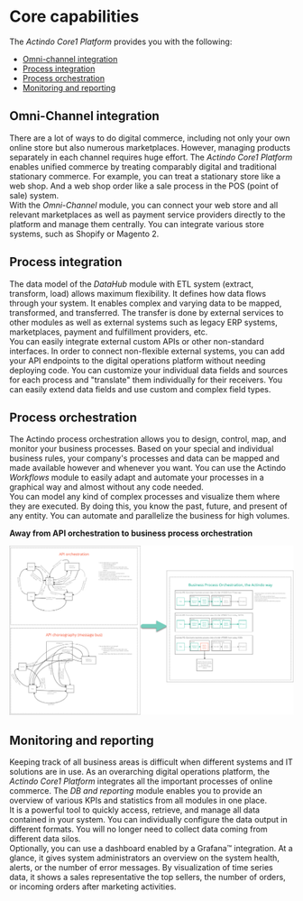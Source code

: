 # Core capabilities

The *Actindo Core1 Platform* provides you with the following:
- [Omni-channel integration](#omni-channel-orchestration)
- [Process integration](#process-integration)
- [Process orchestration](#process-orchestration)
- [Monitoring and reporting](#monitoring-and-reporting)
 

## Omni-Channel integration

There are a lot of ways to do digital commerce, including not only your own online store but also numerous marketplaces. However, managing products separately in each channel requires huge effort. The *Actindo Core1 Platform* enables unified commerce by treating comparably digital and traditional stationary commerce. For example, you can treat a stationary store like a web shop. And a web shop order like a sale process in the POS (point of sale) system.   
With the *Omni-Channel* module, you can connect your web store and all relevant marketplaces as well as payment service providers directly to the platform and manage them centrally. You can integrate various store systems, such as Shopify or Magento 2.

## Process integration 

The data model of the *DataHub* module with ETL system (extract, transform, load) allows maximum flexibility. It defines how data flows through your system. It enables complex and varying data to be mapped, transformed, and transferred. The transfer is done by external services to other modules as well as external systems such as legacy ERP systems, marketplaces, payment and fulfillment providers, etc.    
You can easily integrate external custom APIs or other non-standard interfaces. In order to connect non-flexible external systems, you can add your API endpoints to the digital operations platform without needing deploying code.
You can customize your individual data fields and sources for each process and "translate" them individually for their receivers. You can easily extend data fields and use custom and complex field types.  

## Process orchestration

The Actindo process orchestration allows you to design, control, map, and monitor your business processes. Based on your special and individual business rules, your company's processes and data can be mapped and made available however and whenever you want. You can use the Actindo *Workflows* module to easily adapt and automate your processes in a graphical way and almost without any code needed.  
You can model any kind of complex processes and visualize them where they are executed. By doing this, you know the past, future, and present of any entity.
You can automate and parallelize the business for high volumes.


**Away from API orchestration to business process orchestration**

![Business process orchestration](../Assets/Screenshots/Core1Platform/BusinessProcessOrchestration2.png "[Business process orchestration]")   




## Monitoring and reporting

Keeping track of all business areas is difficult when different systems and IT solutions are in use. As an overarching digital operations platform, the *Actindo Core1 Platform* integrates all the important processes of online commerce. The *DB and reporting* module enables you to provide an overview of various KPIs and statistics from all modules in one place.   
It is a powerful tool to quickly access, retrieve, and manage all data contained in your system. You can individually configure the data output in different formats. You will no longer need to collect data coming from different data silos.    
Optionally, you can use a dashboard enabled by a Grafana&trade; integration. At a glance, it gives system administrators an overview on the system health, alerts, or the number of error messages. By visualization of time series data, it shows a sales representative the top sellers, the number of orders, or incoming orders after marketing activities.

<!----Hier vielleicht ein Bild von grafana einfügen?-->



